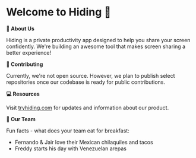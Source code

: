 # Welcome to Hiding 👋

**🙋‍ About Us**

Hiding is a private productivity app designed to help you share your screen confidently. We're building an awesome tool that makes screen sharing a better experience!

**🌈 Contributing**

 Currently, we're not open source. However, we plan to publish select repositories once our codebase is ready for public contributions.

**💻 Resources**

 Visit [tryhiding.com](https://tryhiding.com) for updates and information about our product.

**🍿 Our Team**

Fun facts - what does your team eat for breakfast:
- Fernando & Jair love their Mexican chilaquiles and tacos
- Freddy starts his day with Venezuelan arepas
